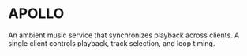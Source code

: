 APOLLO
======

An ambient music service that synchronizes playback across clients.  A single client controls playback, track selection, and loop timing.